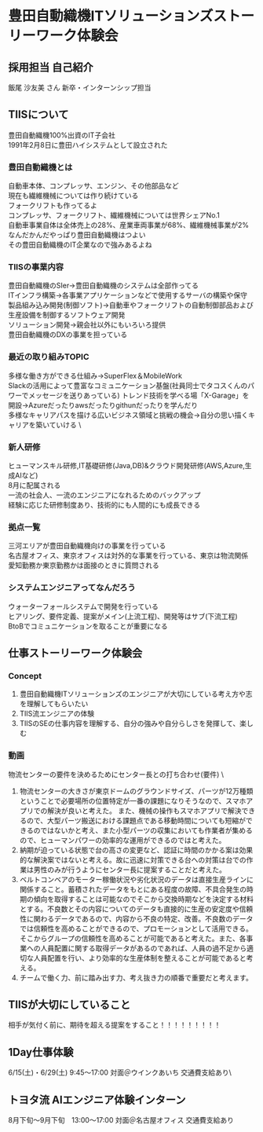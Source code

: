 # 豊田自動織機ITソリューションズストーリーワーク体験会
## 採用担当 自己紹介
飯尾 沙友美 さん
新卒・インターンシップ担当
## TIISについて
豊田自動織機100%出資のIT子会社 \
1991年2月8日に豊田ハイシステムとして設立された
### 豊田自動織機とは
自動車本体、コンプレッサ、エンジン、その他部品など \
現在も繊維機械については作り続けている \
フォークリフトも作ってるよ \
コンプレッサ、フォークリフト、繊維機械については世界シェアNo.1 \
自動車事業自体は全体売上の28%、産業車両事業が68%、繊維機械事業が2% \
なんだかんだやっぱり豊田自動織機はつよい \
その豊田自動織機のIT企業なので強みあるよね 
### TIISの事業内容
豊田自動織機のSIer→豊田自動織機のシステムは全部作ってる \
ITインフラ構築→各事業アプリケーションなどで使用するサーバの構築や保守 \
製品組み込み開発(制御ソフト)→自動車やフォークリフトの自動制御部品および生産設備を制御するソフトウェア開発 \
ソリューション開発→親会社以外にもいろいろ提供 \
豊田自動織機のDXの事業を担っている 
### 最近の取り組みTOPIC
多様な働き方ができる仕組み→SuperFlex＆MobileWork \
Slackの活用によって豊富なコミュニケーション基盤(社員同士でタコスくんのパワーでメッセージを送りあっている)
トレンド技術を学べる場「X-Garage」を開設→Azureだったりawsだったりgithunだったりを学んだり\
多様なキャリアパスを描ける広いビジネス領域と挑戦の機会→自分の思い描くキャリアを築いていける \
### 新人研修
ヒューマンスキル研修,IT基礎研修(Java,DB)&クラウド開発研修(AWS,Azure,生成AIなど)\
8月に配属される\
一流の社会人、一流のエンジニアになれるためのバックアップ\
経験に応じた研修制度あり、技術的にも人間的にも成長できる

### 拠点一覧
三河エリアが豊田自動織機向けの事業を行っている\
名古屋オフィス、東京オフィスは対外的な事業を行っている、東京は物流関係\
愛知勤務か東京勤務かは面接のときに質問される

### システムエンジニアってなんだろう
ウォーターフォールシステムで開発を行っている\
ヒアリング、要件定義、提案がメイン(上流工程)、開発等はサブ(下流工程) \
BtoBでコミュニケーションを取ることが重要になる

## 仕事ストーリーワーク体験会
### Concept
1. 豊田自動織機ITソリューションズのエンジニアが大切にしている考え方や志を理解してもらいたい
2. TIIS流エンジニアの体験
3. TIISのSEの仕事内容を理解する、自分の強みや自分らしさを発揮して、楽しむ

### 動画
物流センターの要件を決めるためにセンター長との打ち合わせ(要件) \
1. 物流センターの大きさが東京ドームのグラウンドサイズ、パーツが12万種類ということで必要場所の位置特定が一番の課題になりそうなので、スマホアプリでの解決が良いと考えた。
また、機械の操作もスマホアプリで解決できるので、大型パーツ搬送における課題点である移動時間についても短縮ができるのではないかと考え、また小型パーツの収集においても作業者が集めるので、ヒューマンパワーの効率的な運用ができるのではと考えた。
2. 納期が迫っている状態で台の高さの変更など、認証に時間のかかる案は効果的な解決案ではないと考える。故に迅速に対策できる台への対策は台での作業は男性のみが行うようにセンター長に提案することだと考えた。
3. ベルトコンベアのモーター稼働状況や劣化状況のデータは直接生産ラインに関係すること。蓄積されたデータをもとにある程度の故障、不具合発生の時期の傾向を取得することは可能なのでそこから交換時期などを決定する材料とする。不良数とその内容についてのデータも直接的に生産の安定度や信頼性に関わるデータであるので、内容から不良の特定、改善。不良数のデータでは信頼性を高めることができるので、プロモーションとして活用できる。そこからグループの信頼性を高めることが可能であると考えた。また、各事業への人員配置に関する取得データがあるのであれば、人員の過不足から適切な人員配置を行い、より効率的な生産体制を整えることが可能であると考える。
4. チームで働く力、前に踏み出す力、考え抜き力の順番で重要だと考えます。

## TIISが大切にしていること
相手が気付く前に、期待を超える提案をすること！！！！！！！！！

## 1Day仕事体験
6/15(土)・6/29(土) 9:45～17:00 対面＠ウインクあいち 交通費支給あり\
## トヨタ流 AIエンジニア体験インターン
8月下旬～9月下旬　13:00～17:00 対面＠名古屋オフィス 交通費支給あり
